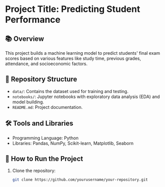 # Project Title: Predicting Student Performance

## 📚 Overview
This project builds a machine learning model to predict students' final exam scores based on various features like study time, previous grades, attendance, and socioeconomic factors.

## 📂 Repository Structure
- `data/`: Contains the dataset used for training and testing.
- `notebooks/`: Jupyter notebooks with exploratory data analysis (EDA) and model building.
- `README.md`: Project documentation.

## 🛠️ Tools and Libraries
- Programming Language: Python
- Libraries: Pandas, NumPy, Scikit-learn, Matplotlib, Seaborn

## 🚀 How to Run the Project
1. Clone the repository:
   ```bash
   git clone https://github.com/yourusername/your-repository.git
